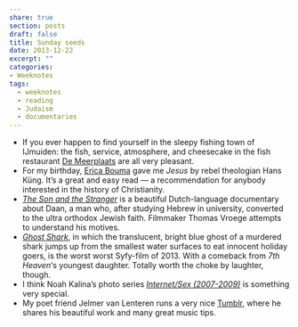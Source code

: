 ```yaml
---
share: true
section: posts
draft: false
title: Sunday seeds
date: 2013-12-22
excerpt: ""
categories:
- Weeknotes
tags:
  - weeknotes
  - reading
  - Judaism
  - documentaries
---
```

- If you ever happen to find yourself in the sleepy fishing town of IJmuiden: the fish, service, atmosphere, and cheesecake in the fish restaurant [De Meerplaats](http://www.meerplaats.nl/) are all very pleasant.
- For my birthday, [Erica Bouma](http://www.zinnigverhaal.nl/) gave me _Jesus_ by rebel theologian Hans Küng. It’s a great and easy read — a recommendation for anybody interested in the history of Christianity.
- [_The Son and the Stranger_](http://www.vpro.nl/speel.program.27507738.html) is a beautiful Dutch-language documentary about Daan, a man who, after studying Hebrew in university, converted to the ultra orthodox Jewish faith. Filmmaker Thomas Vroege attempts to understand his motives.
- [_Ghost Shark_](http://www.imdb.com/title/tt2600742/), in which the translucent, bright blue ghost of a murdered shark jumps up from the smallest water surfaces to eat innocent holiday goers, is the worst worst Syfy-film of 2013. With a comeback from _7th Heaven_‘s youngest daughter. Totally worth the choke by laughter, though.
- I think Noah Kalina’s photo series [_Internet/Sex (2007-2009)_](http://noahkalina.com/36/39#1) is something very special.
- My poet friend Jelmer van Lenteren runs a very nice [Tumblr](http://ikzitookop.tumblr.com/), where he shares his beautiful work and many great music tips.